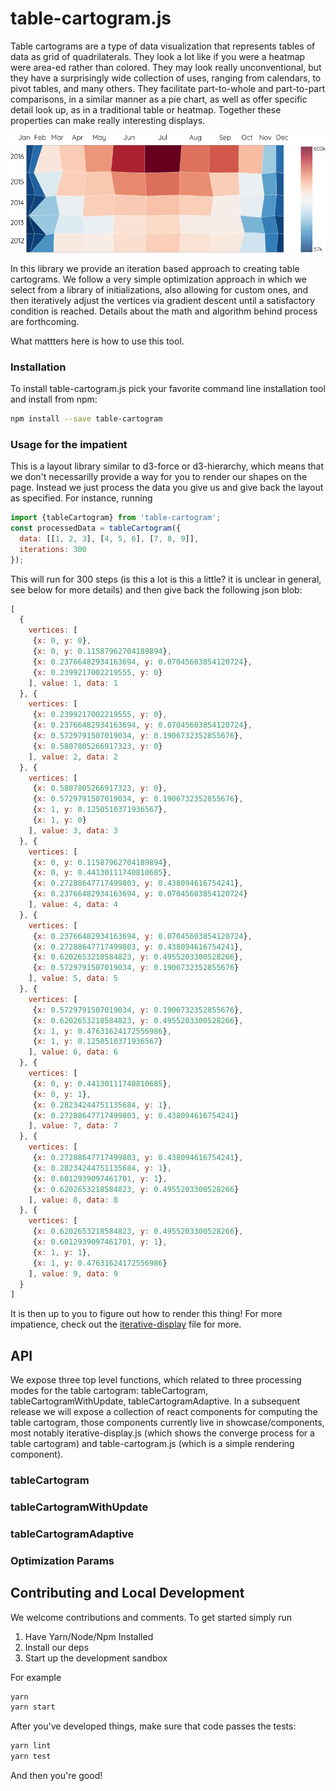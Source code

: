 # table-cartogram.js

Table cartograms are a type of data visualization that represents tables of data as grid of quadrilaterals. They look a lot like if you were a heatmap were area-ed rather than colored. They may look really unconventional, but they have a surprisingly wide collection of uses, ranging from calendars, to pivot tables, and many others. They facilitate part-to-whole and part-to-part comparisons, in a similar manner as a pie chart, as well as offer specific detail look up, as in a traditional table or heatmap. Together these properties can make really interesting displays.

<img src="./assets/zion.png" alt="Table cartogram describing visitor statistics to zion national park"/>

In this library we provide an iteration based approach to creating table cartograms. We follow a very simple optimization approach in which we select from a library of initializations, also allowing for custom ones, and then iteratively adjust the vertices via gradient descent until a satisfactory condition is reached. Details about the math and algorithm behind process are forthcoming.


What mattters here is how to use this tool.

### Installation

To install table-cartogram.js pick your favorite command line installation tool and install from npm:

```sh
npm install --save table-cartogram
```


### Usage for the impatient

This is a layout library similar to d3-force or d3-hierarchy, which means that we don't necessarilly provide a way for you to render our shapes on the page. Instead we just process the data you give us and give back the layout as specified. For instance, running

```js
import {tableCartogram} from 'table-cartogram';
const processedData = tableCartogram({
  data: [[1, 2, 3], [4, 5, 6], [7, 8, 9]],
  iterations: 300
});
```
This will run for 300 steps (is this a lot is this a little? it is unclear in general, see below for more details) and then give back the following json blob:

 ```js
 [
   {
     vertices: [
      {x: 0, y: 0},
      {x: 0, y: 0.11587962704189894},
      {x: 0.23766482934163694, y: 0.07045603854120724},
      {x: 0.2399217002219555, y: 0}
     ], value: 1, data: 1
   }, {
     vertices: [
      {x: 0.2399217002219555, y: 0},
      {x: 0.23766482934163694, y: 0.07045603854120724},
      {x: 0.5729791507019034, y: 0.1906732352855676},
      {x: 0.5807805266917323, y: 0}
     ], value: 2, data: 2
   }, {
     vertices: [
      {x: 0.5807805266917323, y: 0},
      {x: 0.5729791507019034, y: 0.1906732352855676},
      {x: 1, y: 0.1250510371936567},
      {x: 1, y: 0}
     ], value: 3, data: 3
   }, {
     vertices: [
      {x: 0, y: 0.11587962704189894},
      {x: 0, y: 0.44130111740810685},
      {x: 0.27288647717499803, y: 0.438094616754241},
      {x: 0.23766482934163694, y: 0.07045603854120724}
     ], value: 4, data: 4
   }, {
     vertices: [
      {x: 0.23766482934163694, y: 0.07045603854120724},
      {x: 0.27288647717499803, y: 0.438094616754241},
      {x: 0.6202653218584823, y: 0.4955203300528266},
      {x: 0.5729791507019034, y: 0.1906732352855676}
     ], value: 5, data: 5
   }, {
     vertices: [
      {x: 0.5729791507019034, y: 0.1906732352855676},
      {x: 0.6202653218584823, y: 0.4955203300528266},
      {x: 1, y: 0.47631624172556986},
      {x: 1, y: 0.1250510371936567}
     ], value: 6, data: 6
   }, {
     vertices: [
      {x: 0, y: 0.44130111740810685},
      {x: 0, y: 1},
      {x: 0.28234244751135684, y: 1},
      {x: 0.27288647717499803, y: 0.438094616754241}
     ], value: 7, data: 7
   }, {
     vertices: [
      {x: 0.27288647717499803, y: 0.438094616754241},
      {x: 0.28234244751135684, y: 1},
      {x: 0.6012939097461701, y: 1},
      {x: 0.6202653218584823, y: 0.4955203300528266}
     ], value: 8, data: 8
   }, {
     vertices: [
      {x: 0.6202653218584823, y: 0.4955203300528266},
      {x: 0.6012939097461701, y: 1},
      {x: 1, y: 1},
      {x: 1, y: 0.47631624172556986}
     ], value: 9, data: 9
   }
 ]
 ```
It is then up to you to figure out how to render this thing! For more impatience, check out the [iterative-display]("./showcase/components/iterative-display.js") file for more.



## API

We expose three top level functions, which related to three processing modes for the table cartogram: tableCartogram, tableCartogramWithUpdate, tableCartogramAdaptive. In a subsequent release we will expose a collection of react components for computing the table cartogram, those components currently live in showcase/components, most notably iterative-display.js (which shows the converge process for a table cartogram) and table-cartogram.js (which is a simple rendering component).


### tableCartogram

### tableCartogramWithUpdate

### tableCartogramAdaptive

### Optimization Params


## Contributing and Local Development

We welcome contributions and comments. To get started simply run

1. Have Yarn/Node/Npm Installed
2. Install our deps
3. Start up the development sandbox

For example
```sh
yarn
yarn start
```

After you've developed things, make sure that code passes the tests:

```sh
yarn lint
yarn test
```

And then you're good!
